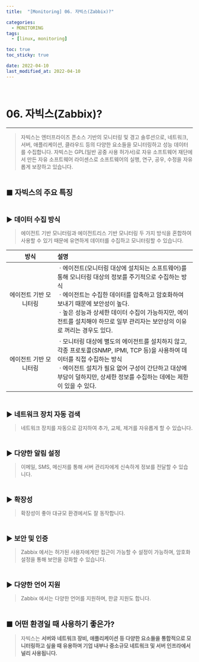 ```yaml
---
title:  "[Monitoring] 06. 자빅스(Zabbix)?" 

categories:
  - MONITORING
tags:
  - [linux, monitoring]

toc: true
toc_sticky: true

date: 2022-04-10
last_modified_at: 2022-04-10
---
```

<br>

# 06. 자빅스(Zabbix)?
---

<style>
table {
    font-size: 12pt;
}
table th:first-of-type {
    width: 5%;
}
table th:nth-of-type(2) {
    width: 15%;
}
table th:nth-of-type(3) {
    width: 50%;
}
table th:nth-of-type(4) {
    width: 30%;
}
big {
    font-size: 15pt;
}
small { 
    font-size: 18px 
}
</style>

> 자빅스는 엔터프라이즈 픈소스 기반의 모니터링 및 경고 솔루션으로, 네트워크, 서버, 애플리케이션, 클라우드 등의 다양한 요소들을 모니터링하고 성능 데이터를 수집합니다. 자빅스는 GPL(일반 공중 사용 허가서)로 자유 소프트웨어 재단에서 만든 자유 소프트웨어 라이센스로 소프트웨어의 실행, 연구, 공우, 수정을 자유롭게 보장하고 있습니다.

<br>

<big> **■ 자빅스의 주요 특징** </big> <br>

<br>

<small> **▶ 데이터 수집 방식** </small> <br>

> 에이전트 기반 모니터링과 에이전트리스 기반 모니터링 두 가지 방식을 혼합하여 사용할 수 있기 때문에 유연하게 데이터를 수집하고 모니터링할 수 있습니다. 


| 방식 | 설명 |
| :---: | :--- |
| 에이전트 기반 모니터링 | ㆍ에이전트(모니터링 대상에 설치되는 소프트웨어)를 통해 모니터링 대상의 정보를 주기적으로 수집하는 방식 <br> ㆍ에이전트는 수집한 데이터를 압축하고 암호화하여 보내기 때문에 보안성이 높다. <br> ㆍ높은 성능과 상세한 데이터 수집이 가능하지만, 에이전트를 설치해야 하므로 일부 관리자는 보안상의 이유로 꺼리는 경우도 있다.|
| 에이전트 기반 모니터링 | ㆍ모니터링 대상에 별도의 에이전트를 설치하지 않고, 각종 프로토콜(SNMP, IPMI, TCP 등)을 사용하여 데이터를 직접 수집하는 방식 <br> ㆍ에이전트 설치가 필요 없어 구성이 간단하고 대상에 부담이 덜하지만, 상세한 정보를 수집하는 데에는 제한이 있을 수 있다. |

<br>

<small> **▶ 네트워크 장치 자동 검색** </small> <br>

> 네트워크 장치를 자동으로 감지하여 추가, 교체, 제거를 자유롭게 할 수 있습니다.

<br>

<small> **▶ 다양한 알림 설정** </small> <br>

> 이메일, SMS, 메신저를 통해 서버 관리자에게 신속하게 정보를 전달할 수 있습니다. 

<br>

<small> **▶ 확장성** </small> <br>

> 확장성이 좋아 대규모 환경에서도 잘 동작합니다.

<br>

<small> **▶ 보안 및 인증** </small> <br>

> Zabbix 에서는 허가된 사용자에게만 접근이 가능할 수 설정이 가능하며, 암호화 설정을 통해 보안을 강화할 수 있습니다.

<br>

<small> **▶ 다양한 언어 지원** </small> <br>

> Zabbix 에서는 다양한 언어를 지원하며, 한글 지원도 합니다.

<br>

<big> **■ 어떤 환경일 때 사용하기 좋은가?** </big> <br>

> 자빅스는 **서버와 네트워크 장비, 애플리케이션 등 다양한 요소들을 통합적으로 모니터링하고 싶을 때 유용하며 기업 내부나 중소규모 네트워크 및 서버 인프라에서 널리 사용됩니다.**

